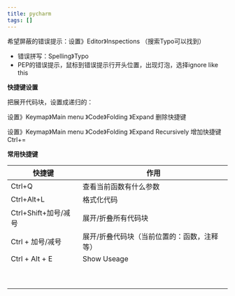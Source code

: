```yaml
---
title: pycharm
tags: []
---
```




希望屏蔽的错误提示：设置》Editor》Inspections	（搜索Typo可以找到）

- 错误拼写：Spelling》Typo
- PEP的错误提示，鼠标到错误提示行开头位置，出现灯泡，选择ignore like this




**快捷键设置**

把展开代码块，设置成递归的：

设置》Keymap》Main menu 》Code》Folding 》Expand   删除快捷键

设置》Keymap》Main menu 》Code》Folding 》Expand Recursively   增加快捷键 Ctrl+=



**常用快捷键**

| 快捷键              | 作用                     |
| ---------------- | ---------------------- |
| Ctrl+Q           | 查看当前函数有什么参数            |
| Ctrl+Alt+L       | 格式化代码                  |
| Ctrl+Shift+加号/减号 | 展开/折叠所有代码块             |
| Ctrl + 加号/减号     | 展开/折叠代码块（当前位置的：函数，注释等） |
| Ctrl + Alt + E   | Show Useage            |
|                  |                        |
|                  |                        |
|                  |                        |
|                  |                        |
|                  |                        |
|                  |                        |
|                  |                        |
|                  |                        |
|                  |                        |

